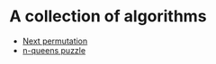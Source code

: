 # A collection of algorithms
* [Next permutation](https://github.com/gashev/algorithms/tree/master/next-permutation)
* [n-queens puzzle](https://github.com/gashev/algorithms/tree/master/queens)

